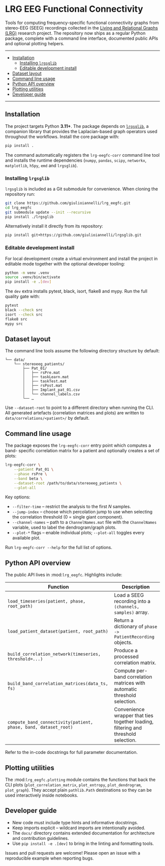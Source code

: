 # LRG EEG Functional Connectivity

Tools for computing frequency-specific functional connectivity graphs from
stereo-EEG (SEEG) recordings collected in the [Living and Relational Graphs
(LRG)](https://github.com/giulioiannelli) research project.  The repository now
ships as a regular Python package, complete with a command line interface,
documented public APIs and optional plotting helpers.

---

- [Installation](#installation)
  - [Installing `lrgsglib`](#installing-lrgsglib)
  - [Editable development install](#editable-development-install)
- [Dataset layout](#dataset-layout)
- [Command line usage](#command-line-usage)
- [Python API overview](#python-api-overview)
- [Plotting utilities](#plotting-utilities)
- [Developer guide](#developer-guide)

---

## Installation

The project targets Python **3.11+**.  The package depends on
[`lrgsglib`](https://github.com/giulioiannelli/lrgsglib), a companion library
that provides the Laplacian-based graph operators used throughout the
workflows.  Install the core package with:

```bash
pip install .
```

The command automatically registers the ``lrg-eegfc-corr`` command line tool
and installs the runtime dependencies (`numpy`, `pandas`, `scipy`, `networkx`,
`matplotlib`, `h5py`, `emd` and `lrgsglib`).

### Installing `lrgsglib`

`lrgsglib` is included as a Git submodule for convenience.  When cloning the
repository run:

```bash
git clone https://github.com/giulioiannelli/lrg_eegfc.git
cd lrg_eegfc
git submodule update --init --recursive
pip install ./lrgsglib
```

Alternatively install it directly from its repository:

```bash
pip install git+https://github.com/giulioiannelli/lrgsglib.git
```

### Editable development install

For local development create a virtual environment and install the project in
editable mode together with the optional developer tooling:

```bash
python -m venv .venv
source .venv/bin/activate
pip install -e .[dev]
```

The `dev` extra installs pytest, black, isort, flake8 and mypy.  Run the full
quality gate with:

```bash
pytest
black --check src
isort --check src
flake8 src
mypy src
```

## Dataset layout

The command line tools assume the following directory structure by default:

```
└── data/
    └── stereoeeg_patients/
        ├── Pat_01/
        │   ├── rsPre.mat
        │   ├── taskLearn.mat
        │   ├── taskTest.mat
        │   ├── rsPost.mat
        │   ├── Implant_pat_01.csv
        │   └── channel_labels.csv
        └── …
```

Use ``--dataset-root`` to point to a different directory when running the CLI.
All generated artefacts (correlation matrices and plots) are written to
``data/correlations/<patient>/`` by default.

## Command line usage

The package exposes the ``lrg-eegfc-corr`` entry point which computes a band-
specific correlation matrix for a patient and optionally creates a set of
plots:

```bash
lrg-eegfc-corr \
    --patient Pat_01 \
    --phase rsPre \
    --band beta \
    --dataset-root /path/to/data/stereoeeg_patients \
    --plot-all
```

Key options:

* ``--filter-time`` – restrict the analysis to the first *N* samples.
* ``--jump-index`` – choose which percolation jump to use when selecting the
  correlation threshold (0 = single giant component).
* ``--channel-names`` – path to a ``ChannelNames.mat`` file with the
  ``ChannelNames`` variable, used to label the dendrogram/graph plots.
* ``--plot-*`` flags – enable individual plots; ``--plot-all`` toggles every
  available plot.

Run ``lrg-eegfc-corr --help`` for the full list of options.

## Python API overview

The public API lives in :mod:`lrg_eegfc`.  Highlights include:

| Function | Description |
| --- | --- |
| ``load_timeseries(patient, phase, root_path)`` | Load a SEEG recording into a ``(channels, samples)`` array. |
| ``load_patient_dataset(patient, root_path)`` | Return a dictionary of ``phase -> PatientRecording`` objects. |
| ``build_correlation_network(timeseries, threshold=...)`` | Produce a processed correlation matrix. |
| ``build_band_correlation_matrices(data_ts, fs)`` | Compute per-band correlation matrices with automatic threshold selection. |
| ``compute_band_connectivity(patient, phase, band, dataset_root)`` | Convenience wrapper that ties together loading, filtering and threshold selection. |

Refer to the in-code docstrings for full parameter documentation.

## Plotting utilities

The :mod:`lrg_eegfc.plotting` module contains the functions that back the CLI
plots (`plot_correlation_matrix`, `plot_entropy`, `plot_dendrogram`,
`plot_graph`).  They accept plain ``pathlib.Path`` destinations so they can be
used interactively inside notebooks.

## Developer guide

* New code must include type hints and informative docstrings.
* Keep imports explicit – wildcard imports are intentionally avoided.
* The ``docs/`` directory contains extended documentation for architecture and
  contribution guidelines.
* Use ``pip install -e .[dev]`` to bring in the linting and formatting tools.

Issues and pull requests are welcome!  Please open an issue with a reproducible
example when reporting bugs.
